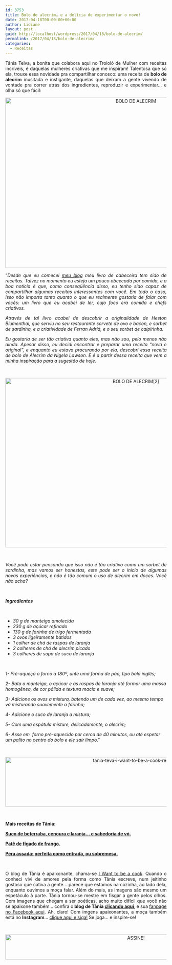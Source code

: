 ```yaml
---
id: 3753
title: Bolo de alecrim… e a delícia de experimentar o novo!
date: 2017-04-18T00:00:00+00:00
author: Lidiane
layout: post
guid: http://localhost/wordpress/2017/04/18/bolo-de-alecrim/
permalink: /2017/04/18/bolo-de-alecrim/
categories:
  - Receitas
---
```

<p align="justify">
  Tânia Telva, a bonita que colabora aqui no Trololó de Mulher com receitas incríveis, é daquelas mulheres criativas que me inspiram! Talentosa que só ela, trouxe essa novidade pra compartilhar conosco: uma receita de <strong>bolo de alecrim</strong> inusitada e instigante, daquelas que deixam a gente vivendo de vontade pra correr atrás dos ingredientes, reproduzir e experimentar… e olha só que fácil:
</p>

<p align="center">
  <img class="alignnone size-full wp-image-13737" src="http://www.trololodemulher.com.br/blog/wp-content/uploads/2017/04/BOLO-DE-ALECRIM.jpg" alt="BOLO DE ALECRIM" width="800" height="530" />
</p>

<p align="justify">
  “<em>Desde que eu comecei </em><a href="https://iwanttobeacook.wordpress.com/" target="_blank"><em>meu blog</em></a><em> meu livro de cabeceira tem sido de receitas. Talvez no momento eu esteja um pouco obcecada por comida, e a boa notícia é que, como conseqüência disso, eu tenho sido capaz de compartilhar algumas receitas interessantes com você. Em todo o caso, isso não importa tanto quanto o que eu realmente gostaria de falar com vocês: um livro que eu acabei de ler, cujo foco era comida e chefs criativos.</em>
</p>

<p align="justify">
  <em>Através de tal livro acabei de descobrir a originalidade de Heston Blumenthal, que serviu no seu restaurante sorvete de ovo e bacon, e sorbet de sardinha, e a criatividade de Ferran Adrià, e o seu sorbet de caipirinha.</em>
</p>

<p align="justify">
  <em>Eu gostaria de ser tão criativa quanto eles, mas não sou, pelo menos não ainda. Apesar disso, eu decidi encontrar e preparar uma receita “nova e original”, e enquanto eu estava procurando por ela, descobri essa receita de bolo de Alecrim da Nigela Lawson. E é a partir dessa receita que vem a minha inspiração para a sugestão de hoje.</em>
</p>

&nbsp;

<p align="center">
  <img class="alignnone size-full wp-image-13738" src="http://www.trololodemulher.com.br/blog/wp-content/uploads/2017/04/BOLO-DE-ALECRIM2.jpg" alt="BOLO DE ALECRIM[2]" width="800" height="527" />
</p>

&nbsp;

<p align="justify">
  <em>Você pode estar pensando que isso não é tão criativo como um sorbet de sardinha, mas vamos ser honestas, este pode ser o início de algumas novas experiências, e não é tão comum o uso de alecrim em doces. Você não acha?</em>
</p>

&nbsp;

**_Ingredientes_**

&nbsp;

  * _30 g de manteiga amolecida_ 
  * _230 g de açúcar refinado_ 
  * _130 g de farinha de trigo fermentada_ 
  * _3 ovos ligeiramente batidos_ 
  * _1 colher de chá de raspas de laranja_ 
  * _2 colheres de chá de alecrim picado_ 
  * _3 colheres de sopa de suco de laranja_

&nbsp;

_1- Pré-aqueça o forno a 180º, unte uma forma de pão, tipo bolo inglês;_

_2- Bata a manteiga, o açúcar e as raspas de laranja até formar uma massa homogênea, de cor pálida e textura macia e suave;_

_3- Adicione os ovos a mistura, batendo um de cada vez, ao mesmo tempo vá misturando suavemente a farinha;_

_4- Adicione o suco de laranja a mistura;_

_5- Com uma espátula misture, delicadamente, o alecrim;_

_6- Asse em  forno pré-aquecido por cerca de 40 minutos, ou até espetar um palito no centro do bolo e ele sair limpo_.”

&nbsp;

<p align="center">
  <img class="alignnone size-full wp-image-13037" src="http://www.trololodemulher.com.br/blog/wp-content/uploads/2016/10/TANIA-TEVA-I-WANT-TO-BE-A-COOK-RECEITAS.jpg" alt="tania-teva-i-want-to-be-a-cook-receitas" width="800" height="154" />
</p>

&nbsp;

**Mais receitas de Tânia:**

<a href="http://www.trololodemulher.com.br/2017/04/11/suco-de-beterraba/" target="_blank"><strong>Suco de beterraba, cenoura e laranja… e sabedoria de vó.</strong></a>

<a href="http://www.trololodemulher.com.br/2017/03/28/pate-de-figado-de-frango/" target="_blank"><strong>Patê de fígado de frango.</strong></a>

<a href="http://www.trololodemulher.com.br/2017/03/21/pera-assada/" target="_blank"><strong>Pera assada: perfeita como entrada, ou sobremesa.</strong></a>

&nbsp;

<p align="justify">
  O blog de Tânia é apaixonante, chama-se <a href="https://iwanttobeacook.wordpress.com/" target="_blank">I Want to be a cook</a>. Quando o conheci vivi de amores pela forma como Tânia escreve, num jeitinho gostoso que cativa a gente… parece que estamos na cozinha, ao lado dela, enquanto ouvimos a moça falar. Além do mais, as imagens são mesmo um espetáculo à parte. Tânia tornou-se mestre em fisgar a gente pelos olhos. Com imagens que chegam a ser poéticas, acho muito difícil que você não se apaixone também… confira o<strong> blog de Tânia <a href="https://iwanttobeacook.wordpress.com/" target="_blank">clicando aqui</a></strong>, e sua <a href="https://www.facebook.com/Iwanttobeacook-818578268272846/" target="_blank">fanpage no Facebook aqui</a>. Ah, claro! Com imgens apaixonantes, a moça também está no <strong>Instagram</strong>… <a href="https://www.instagram.com/iwanttobeacook/" target="_blank">clique aqui e siga!</a> Se joga… e inspire-se!
</p>

&nbsp;

<p align="center">
  <a href="http://feedburner.google.com/fb/a/mailverify?uri=blogbichafemea&loc=pt_BR" target="_blank"><img class="alignnone size-full wp-image-10439" src="http://www.trololodemulher.com.br/blog/wp-content/uploads/2014/09/ASSINE.png" alt="ASSINE!" width="800" height="78" /></a>
</p>

&nbsp;

&nbsp;